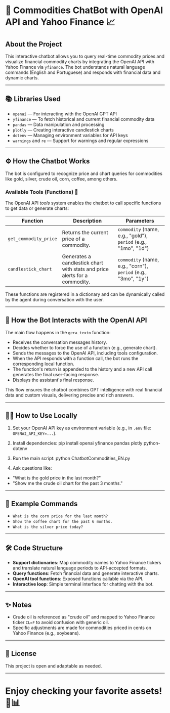 # 🤖 Commodities ChatBot with OpenAI API and Yahoo Finance 📈

## About the Project

This interactive chatbot allows you to query real-time commodity prices and visualize financial commodity charts by integrating the OpenAI API with Yahoo Finance via `yfinance`. The bot understands natural language commands (English and Portuguese) and responds with financial data and dynamic charts.

---

## 📚 Libraries Used

- `openai` — For interacting with the OpenAI GPT API
- `yfinance` — To fetch historical and current financial commodity data
- `pandas` — Data manipulation and processing
- `plotly` — Creating interactive candlestick charts
- `dotenv` — Managing environment variables for API keys
- `warnings` and `re` — Support for warnings and regular expressions

---

## ⚙️ How the Chatbot Works

The bot is configured to recognize price and chart queries for commodities like gold, silver, crude oil, corn, coffee, among others.

### Available Tools (Functions) 🚀

The OpenAI API *tools* system enables the chatbot to call specific functions to get data or generate charts:

| Function                | Description                                                                       | Parameters                                                    |
|-------------------------|-----------------------------------------------------------------------------------|---------------------------------------------------------------|
| `get_commodity_price` | Returns the current price of a commodity.                                         | `commodity` (name, e.g., "gold"), `period` (e.g., "1mo", "1d") |
| `candlestick_chart`    | Generates a candlestick chart with stats and price alerts for a commodity.         | `commodity` (name, e.g., "corn"), `period` (e.g., "3mo", "1y")  |

These functions are registered in a dictionary and can be dynamically called by the agent during conversation with the user.

---

## 🔧 How the Bot Interacts with the OpenAI API

The main flow happens in the `gera_texto` function:

- Receives the conversation messages history.
- Decides whether to force the use of a function (e.g., generate chart).
- Sends the messages to the OpenAI API, including tools configuration.
- When the API responds with a function call, the bot runs the corresponding local function.
- The function's return is appended to the history and a new API call generates the final user-facing response.
- Displays the assistant's final response.

This flow ensures the chatbot combines GPT intelligence with real financial data and custom visuals, delivering precise and rich answers.

---

## 🏃‍♂️ How to Use Locally

1. Set your OpenAI API key as environment variable (e.g., in `.env` file: `OPENAI_API_KEY=...`).
2. Install dependencies:
pip install openai yfinance pandas plotly python-dotenv

3. Run the main script:
python ChatbotCommodities_EN.py

4. Ask questions like:
- "What is the gold price in the last month?"
- "Show me the crude oil chart for the past 3 months."

---

## 🎯 Example Commands

- `What is the corn price for the last month?`
- `Show the coffee chart for the past 6 months.`
- `What is the silver price today?`

---

## 🛠️ Code Structure

- **Support dictionaries**: Map commodity names to Yahoo Finance tickers and translate natural language periods to API-accepted formats.
- **Query functions**: Fetch financial data and generate interactive charts.
- **OpenAI tool functions**: Exposed functions callable via the API.
- **Interactive loop**: Simple terminal interface for chatting with the bot.

---

## ✨ Notes

- Crude oil is referenced as "crude oil" and mapped to Yahoo Finance ticker `CL=F` to avoid confusion with generic oil.
- Specific adjustments are made for commodities priced in cents on Yahoo Finance (e.g., soybeans).

---

## 📝 License

This project is open and adaptable as needed.

---

# Enjoy checking your favorite assets! 🚀📊